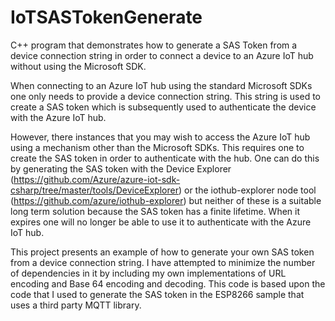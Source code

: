 # IoTSASTokenGenerate
C++ program that demonstrates how to generate a SAS Token from a device connection string in order to connect a device to an Azure IoT hub without using the Microsoft SDK.

When connecting to an Azure IoT hub using the standard Microsoft SDKs one only needs to provide a device connection string. 
This string is used to create a SAS token which is subsequently used to 
authenticate the device with the Azure IoT hub.

However, there instances that you may wish to access the Azure IoT hub using a mechanism other than the Microsoft SDKs. This requires 
one to create the SAS token in order to authenticate with the hub. One can do this by generating the SAS token with the Device Explorer (https://github.com/Azure/azure-iot-sdk-csharp/tree/master/tools/DeviceExplorer)
or the iothub-explorer node tool (https://github.com/azure/iothub-explorer) but neither of these is a suitable long term solution because 
the SAS token has a finite lifetime. When it expires one will no longer be able to use it to authenticate with the Azure IoT hub. 

This project presents an example of how to generate your own SAS token from a device connection string. I have attempted to minimize the 
number of dependencies in it by including my own implementations of URL encoding and Base 64 encoding and decoding. This code is based upon 
the code that I used to generate the SAS token in the ESP8266 sample that uses a third party MQTT library.
